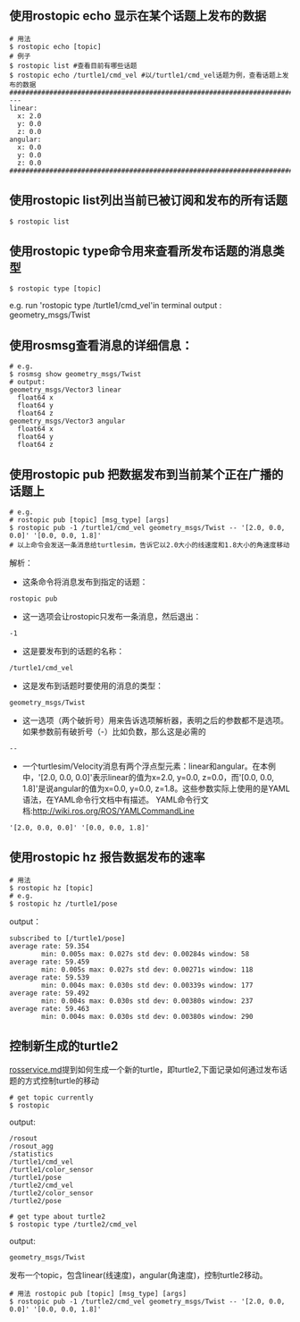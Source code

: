 ## 使用rostopic echo 显示在某个话题上发布的数据
```
# 用法
$ rostopic echo [topic]
# 例子
$ rostopic list #查看目前有哪些话题
$ rostopic echo /turtle1/cmd_vel #以/turtle1/cmd_vel话题为例，查看话题上发布的数据
###########################################################################
---
linear: 
  x: 2.0
  y: 0.0
  z: 0.0
angular: 
  x: 0.0
  y: 0.0
  z: 0.0
###########################################################################
```

## 使用rostopic list列出当前已被订阅和发布的所有话题
```
$ rostopic list
```

## 使用rostopic type命令用来查看所发布话题的消息类型
```
$ rostopic type [topic]
```
e.g. run 'rostopic type /turtle1/cmd_vel'in terminal
output : geometry_msgs/Twist

## 使用rosmsg查看消息的详细信息：
```
# e.g.
$ rosmsg show geometry_msgs/Twist
# output:
geometry_msgs/Vector3 linear
  float64 x
  float64 y
  float64 z
geometry_msgs/Vector3 angular
  float64 x
  float64 y
  float64 z
```

## 使用rostopic pub 把数据发布到当前某个正在广播的话题上
```
# e.g.
# rostopic pub [topic] [msg_type] [args]
$ rostopic pub -1 /turtle1/cmd_vel geometry_msgs/Twist -- '[2.0, 0.0, 0.0]' '[0.0, 0.0, 1.8]'
# 以上命令会发送一条消息给turtlesim，告诉它以2.0大小的线速度和1.8大小的角速度移动
```
解析：
* 这条命令将消息发布到指定的话题：
```
rostopic pub
```
* 这一选项会让rostopic只发布一条消息，然后退出：
```
-1 
```
* 这是要发布到的话题的名称：
```
/turtle1/cmd_vel
```
* 这是发布到话题时要使用的消息的类型：
```
geometry_msgs/Twist
```
* 这一选项（两个破折号）用来告诉选项解析器，表明之后的参数都不是选项。如果参数前有破折号（-）比如负数，那么这是必需的
```
--
```
* 一个turtlesim/Velocity消息有两个浮点型元素：linear和angular。在本例中，'[2.0, 0.0, 0.0]'表示linear的值为x=2.0, y=0.0, z=0.0，而'[0.0, 0.0, 1.8]'是说angular的值为x=0.0, y=0.0, z=1.8。这些参数实际上使用的是YAML语法，在YAML命令行文档中有描述。
YAML命令行文档:http://wiki.ros.org/ROS/YAMLCommandLine
```
'[2.0, 0.0, 0.0]' '[0.0, 0.0, 1.8]' 
```

## 使用rostopic hz 报告数据发布的速率
```
# 用法 
$ rostopic hz [topic]
# e.g. 
$ rostopic hz /turtle1/pose
```
output：
```
subscribed to [/turtle1/pose]
average rate: 59.354
        min: 0.005s max: 0.027s std dev: 0.00284s window: 58
average rate: 59.459
        min: 0.005s max: 0.027s std dev: 0.00271s window: 118
average rate: 59.539
        min: 0.004s max: 0.030s std dev: 0.00339s window: 177
average rate: 59.492
        min: 0.004s max: 0.030s std dev: 0.00380s window: 237
average rate: 59.463
        min: 0.004s max: 0.030s std dev: 0.00380s window: 290

```

## 控制新生成的turtle2
[rosservice.md](https://github.com/memory009/ROS_Tutorial/blob/main/Docs/rosservice.md)提到如何生成一个新的turtle，即turtle2,下面记录如何通过发布话题的方式控制turtle的移动
```
# get topic currently
$ rostopic
```
output:
```
/rosout
/rosout_agg
/statistics
/turtle1/cmd_vel
/turtle1/color_sensor
/turtle1/pose
/turtle2/cmd_vel
/turtle2/color_sensor
/turtle2/pose
```

```
# get type about turtle2
$ rostopic type /turtle2/cmd_vel
```
output:
```
geometry_msgs/Twist
```
发布一个topic，包含linear(线速度)，angular(角速度)，控制turtle2移动。
```
# 用法 rostopic pub [topic] [msg_type] [args]
$ rostopic pub -1 /turtle2/cmd_vel geometry_msgs/Twist -- '[2.0, 0.0, 0.0]' '[0.0, 0.0, 1.8]'
```
